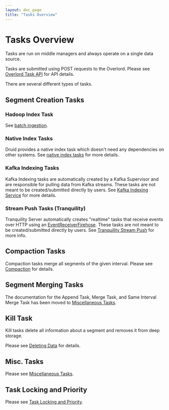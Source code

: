 ```yaml
---
layout: doc_page
title: "Tasks Overview"
---
```


<!--
  ~ Licensed to the Apache Software Foundation (ASF) under one
  ~ or more contributor license agreements.  See the NOTICE file
  ~ distributed with this work for additional information
  ~ regarding copyright ownership.  The ASF licenses this file
  ~ to you under the Apache License, Version 2.0 (the
  ~ "License"); you may not use this file except in compliance
  ~ with the License.  You may obtain a copy of the License at
  ~
  ~   http://www.apache.org/licenses/LICENSE-2.0
  ~
  ~ Unless required by applicable law or agreed to in writing,
  ~ software distributed under the License is distributed on an
  ~ "AS IS" BASIS, WITHOUT WARRANTIES OR CONDITIONS OF ANY
  ~ KIND, either express or implied.  See the License for the
  ~ specific language governing permissions and limitations
  ~ under the License.
  -->

# Tasks Overview

Tasks are run on middle managers and always operate on a single data source.

Tasks are submitted using POST requests to the Overlord. Please see [Overlord Task API](../operations/api-reference.html#overlord-tasks) for API details.

There are several different types of tasks.

## Segment Creation Tasks

### Hadoop Index Task

See [batch ingestion](../ingestion/hadoop.html).

### Native Index Tasks

Druid provides a native index task which doesn't need any dependencies on other systems.
See [native index tasks](./native_tasks.html) for more details.

### Kafka Indexing Tasks

Kafka Indexing tasks are automatically created by a Kafka Supervisor and are responsible for pulling data from Kafka streams. These tasks are not meant to be created/submitted directly by users. See [Kafka Indexing Service](../development/extensions-core/kafka-ingestion.html) for more details.

### Stream Push Tasks (Tranquility)

Tranquility Server automatically creates "realtime" tasks that receive events over HTTP using an [EventReceiverFirehose](../ingestion/firehose.html#eventreceiverfirehose). These tasks are not meant to be created/submitted directly by users. See [Tranquility Stream Push](../ingestion/stream-push.html) for more info.

## Compaction Tasks

Compaction tasks merge all segments of the given interval. Please see [Compaction](../ingestion/compaction.html) for details.

## Segment Merging Tasks

<div class="note info">
The documentation for the Append Task, Merge Task, and Same Interval Merge Task has been moved to <a href="../ingestion/misc-tasks.html">Miscellaneous Tasks</a>.
</div>

## Kill Task

Kill tasks delete all information about a segment and removes it from deep storage. 

Please see [Deleting Data](../ingestion/delete-data.html) for details.

## Misc. Tasks

Please see [Miscellaneous Tasks](../ingestion/misc-tasks.html).

## Task Locking and Priority

Please see [Task Locking and Priority](../ingestion/locking-and-priority.html).
